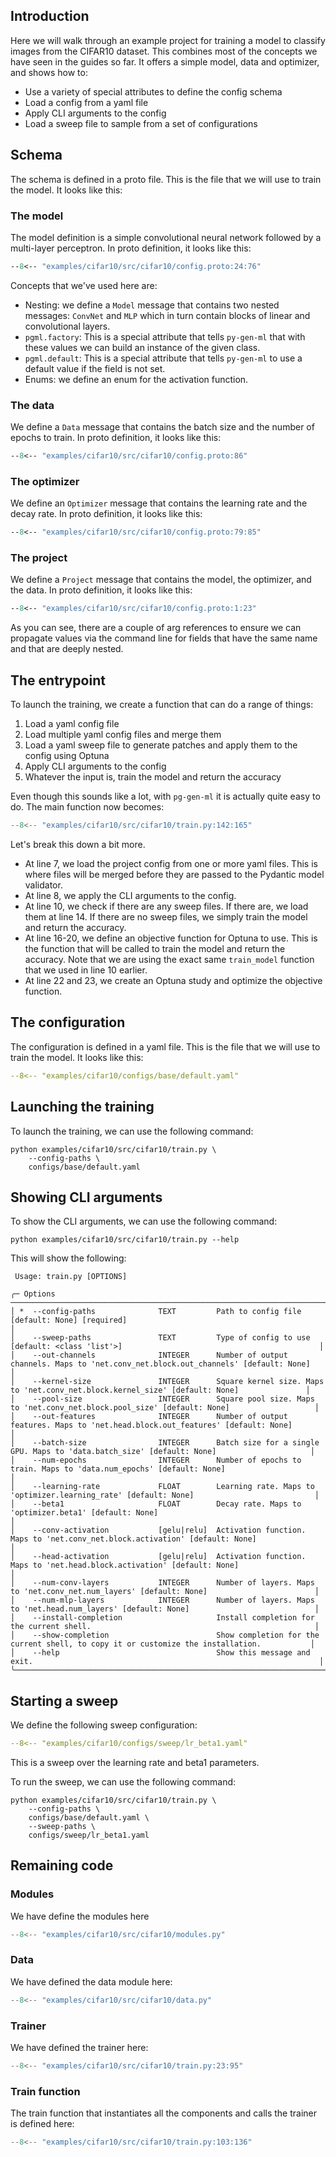 ## Introduction

Here we will walk through an example project for training a model to classify images from the CIFAR10 dataset. This combines most of the concepts we have seen in the guides so far. It offers a simple model, data and optimizer, and shows how to:

- Use a variety of special attributes to define the config schema
- Load a config from a yaml file
- Apply CLI arguments to the config
- Load a sweep file to sample from a set of configurations

## Schema

The schema is defined in a proto file. This is the file that we will use to train the model. It looks like this:

### The model

The model definition is a simple convolutional neural network followed by a multi-layer perceptron. In proto definition, it looks like this:

```proto
--8<-- "examples/cifar10/src/cifar10/config.proto:24:76"
```

Concepts that we've used here are:

- Nesting: we define a `Model` message that contains two nested messages: `ConvNet` and `MLP` which in turn contain blocks of linear and convolutional layers.
- `pgml.factory`: This is a special attribute that tells `py-gen-ml` that with these values we can build an instance of the given class.
- `pgml.default`: This is a special attribute that tells `py-gen-ml` to use a default value if the field is not set.
- Enums: we define an enum for the activation function.

### The data

We define a `Data` message that contains the batch size and the number of epochs to train. In proto definition, it looks like this:

```proto
--8<-- "examples/cifar10/src/cifar10/config.proto:86"
```

### The optimizer

We define an `Optimizer` message that contains the learning rate and the decay rate. In proto definition, it looks like this:

```proto
--8<-- "examples/cifar10/src/cifar10/config.proto:79:85"
```

### The project

We define a `Project` message that contains the model, the optimizer, and the data. In proto definition, it looks like this:

```proto
--8<-- "examples/cifar10/src/cifar10/config.proto:1:23"
```
As you can see, there are a couple of arg references to ensure we can propagate values via the command line for fields that have the same name and that are deeply nested.

## The entrypoint
To launch the training, we create a function that can do a range of things:

1. Load a yaml config file
2. Load multiple yaml config files and merge them
3. Load a yaml sweep file to generate patches and apply them to the config using Optuna
4. Apply CLI arguments to the config
5. Whatever the input is, train the model and return the accuracy

Even though this sounds like a lot, with `pg-gen-ml` it is actually quite easy to do. The main function now becomes:

```python title="Entrypoint" linenums="1"
--8<-- "examples/cifar10/src/cifar10/train.py:142:165"
```

Let's break this down a bit more.

- At line 7, we load the project config from one or more yaml files. This is where files will be merged before they are passed to the Pydantic model validator.
- At line 8, we apply the CLI arguments to the config.
- At line 10, we check if there are any sweep files. If there are, we load them at line 14. If there are no sweep files, we simply train the model and return the accuracy.
- At line 16-20, we define an objective function for Optuna to use. This is the function that will be called to train the model and return the accuracy. Note that we are using the exact same `train_model` function that we used in line 10 earlier.
- At line 22 and 23, we create an Optuna study and optimize the objective function.

## The configuration

The configuration is defined in a yaml file. This is the file that we will use to train the model. It looks like this:

```yaml title="Config"
--8<-- "examples/cifar10/configs/base/default.yaml"
```

## Launching the training

To launch the training, we can use the following command:

```console
python examples/cifar10/src/cifar10/train.py \
    --config-paths \
    configs/base/default.yaml
```

## Showing CLI arguments

To show the CLI arguments, we can use the following command:

```console
python examples/cifar10/src/cifar10/train.py --help
```

This will show the following:
```
 Usage: train.py [OPTIONS]

╭─ Options ──────────────────────────────────────────────────────────────────────────────────────────────────────────────────────────────╮
│ *  --config-paths              TEXT         Path to config file [default: None] [required]                                             │
│    --sweep-paths               TEXT         Type of config to use [default: <class 'list'>]                                            │
│    --out-channels              INTEGER      Number of output channels. Maps to 'net.conv_net.block.out_channels' [default: None]       │
│    --kernel-size               INTEGER      Square kernel size. Maps to 'net.conv_net.block.kernel_size' [default: None]               │
│    --pool-size                 INTEGER      Square pool size. Maps to 'net.conv_net.block.pool_size' [default: None]                   │
│    --out-features              INTEGER      Number of output features. Maps to 'net.head.block.out_features' [default: None]           │
│    --batch-size                INTEGER      Batch size for a single GPU. Maps to 'data.batch_size' [default: None]                     │
│    --num-epochs                INTEGER      Number of epochs to train. Maps to 'data.num_epochs' [default: None]                       │
│    --learning-rate             FLOAT        Learning rate. Maps to 'optimizer.learning_rate' [default: None]                           │
│    --beta1                     FLOAT        Decay rate. Maps to 'optimizer.beta1' [default: None]                                      │
│    --conv-activation           [gelu|relu]  Activation function. Maps to 'net.conv_net.block.activation' [default: None]               │
│    --head-activation           [gelu|relu]  Activation function. Maps to 'net.head.block.activation' [default: None]                   │
│    --num-conv-layers           INTEGER      Number of layers. Maps to 'net.conv_net.num_layers' [default: None]                        │
│    --num-mlp-layers            INTEGER      Number of layers. Maps to 'net.head.num_layers' [default: None]                            │
│    --install-completion                     Install completion for the current shell.                                                  │
│    --show-completion                        Show completion for the current shell, to copy it or customize the installation.           │
│    --help                                   Show this message and exit.                                                                │
╰────────────────────────────────────────────────────────────────────────────────────────────────────────────────────────────────────────╯
```

## Starting a sweep

We define the following sweep configuration:

```yaml title="Sweep"
--8<-- "examples/cifar10/configs/sweep/lr_beta1.yaml"
```

This is a sweep over the learning rate and beta1 parameters.

To run the sweep, we can use the following command:

```console
python examples/cifar10/src/cifar10/train.py \
    --config-paths \
    configs/base/default.yaml \
    --sweep-paths \
    configs/sweep/lr_beta1.yaml
```

## Remaining code

### Modules
We have define the modules here
```python title="Modules"
--8<-- "examples/cifar10/src/cifar10/modules.py"
```

### Data

We have defined the data module here:

```python title="Data"
--8<-- "examples/cifar10/src/cifar10/data.py"
```

### Trainer

We have defined the trainer here:

```python title="Trainer"
--8<-- "examples/cifar10/src/cifar10/train.py:23:95"
```

### Train function
The train function that instantiates all the components and calls the trainer is defined here:

```python title="Train function"
--8<-- "examples/cifar10/src/cifar10/train.py:103:136"
```

